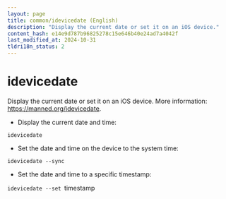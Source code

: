 ```yaml
---
layout: page
title: common/idevicedate (English)
description: "Display the current date or set it on an iOS device."
content_hash: e14e9d787b96825278c15e646b40e24ad7a4042f
last_modified_at: 2024-10-31
tldri18n_status: 2
---
```

# idevicedate

Display the current date or set it on an iOS device.
More information: <https://manned.org/idevicedate>.

- Display the current date and time:

`idevicedate`

- Set the date and time on the device to the system time:

`idevicedate --sync`

- Set the date and time to a specific timestamp:

`idevicedate --set `<span class="tldr-var badge badge-pill bg-dark-lm bg-white-dm text-white-lm text-dark-dm font-weight-bold">timestamp</span>
